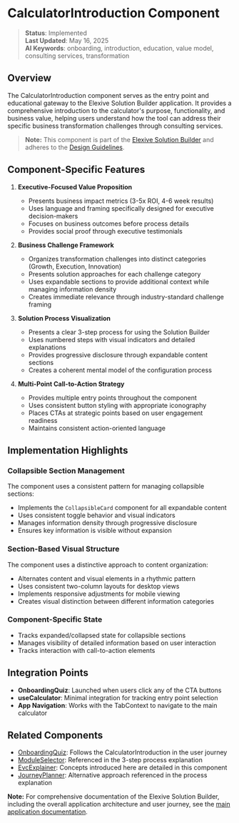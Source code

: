 # CalculatorIntroduction Component

> **Status**: Implemented  
> **Last Updated**: May 16, 2025  
> **AI Keywords**: onboarding, introduction, education, value model, consulting services, transformation

## Overview

The CalculatorIntroduction component serves as the entry point and educational gateway to the Elexive Solution Builder application. It provides a comprehensive introduction to the calculator's purpose, functionality, and business value, helping users understand how the tool can address their specific business transformation challenges through consulting services.

> **Note:** This component is part of the [Elexive Solution Builder](./CalculatorApp.md) and adheres to the [Design Guidelines](./DesignGuidelines.md).

## Component-Specific Features

1. **Executive-Focused Value Proposition**
   - Presents business impact metrics (3-5x ROI, 4-6 week results)
   - Uses language and framing specifically designed for executive decision-makers
   - Focuses on business outcomes before process details
   - Provides social proof through executive testimonials

2. **Business Challenge Framework**
   - Organizes transformation challenges into distinct categories (Growth, Execution, Innovation)
   - Presents solution approaches for each challenge category
   - Uses expandable sections to provide additional context while managing information density
   - Creates immediate relevance through industry-standard challenge framing

3. **Solution Process Visualization**
   - Presents a clear 3-step process for using the Solution Builder
   - Uses numbered steps with visual indicators and detailed explanations
   - Provides progressive disclosure through expandable content sections
   - Creates a coherent mental model of the configuration process

4. **Multi-Point Call-to-Action Strategy**
   - Provides multiple entry points throughout the component
   - Uses consistent button styling with appropriate iconography
   - Places CTAs at strategic points based on user engagement readiness
   - Maintains consistent action-oriented language

## Implementation Highlights

### Collapsible Section Management

The component uses a consistent pattern for managing collapsible sections:

- Implements the `CollapsibleCard` component for all expandable content
- Uses consistent toggle behavior and visual indicators
- Manages information density through progressive disclosure
- Ensures key information is visible without expansion

### Section-Based Visual Structure

The component uses a distinctive approach to content organization:

- Alternates content and visual elements in a rhythmic pattern
- Uses consistent two-column layouts for desktop views
- Implements responsive adjustments for mobile viewing
- Creates visual distinction between different information categories

### Component-Specific State

- Tracks expanded/collapsed state for collapsible sections
- Manages visibility of detailed information based on user interaction
- Tracks interaction with call-to-action elements

## Integration Points

- **OnboardingQuiz**: Launched when users click any of the CTA buttons
- **useCalculator**: Minimal integration for tracking entry point selection
- **App Navigation**: Works with the TabContext to navigate to the main calculator

## Related Components

- [OnboardingQuiz](./OnboardingQuiz.md): Follows the CalculatorIntroduction in the user journey
- [ModuleSelector](./ModuleSelector.md): Referenced in the 3-step process explanation
- [EvcExplainer](./EvcExplainer.md): Concepts introduced here are detailed in this component
- [JourneyPlanner](./JourneyPlanner.md): Alternative approach referenced in the process explanation

**Note:** For comprehensive documentation of the Elexive Solution Builder, including the overall application architecture and user journey, see the [main application documentation](./CalculatorApp.md).